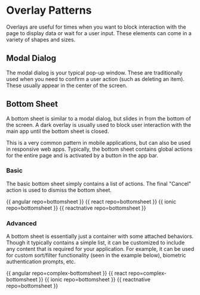 # Overlay Patterns

Overlays are useful for times when you want to block interaction with the page to display data or wait for a user input. These elements can come in a variety of shapes and sizes.

## Modal Dialog
The modal dialog is your typical pop-up window. These are traditionally used when you need to confirm a user action (such as deleting an item). These usually appear in the center of the screen.

## Bottom Sheet
A bottom sheet is similar to a modal dialog, but slides in from the bottom of the screen. A dark overlay is usually used to block user interaction with the main app until the bottom sheet is closed.
 
This is a very common pattern in mobile applications, but can also be used in responsive web apps. Typically, the bottom sheet contains global actions for the entire page and is activated by a button in the app bar.

### Basic
The basic bottom sheet simply contains a list of actions. The final "Cancel" action is used to dismiss the bottom sheet.

{{ angular repo=bottomsheet }}
{{ react repo=bottomsheet }}
{{ ionic repo=bottomsheet }}
{{ reactnative repo=bottomsheet }}

### Advanced
A bottom sheet is essentially just a container with some attached behaviors. Though it typically contains a simple list, it can be customized to include any content that is required for your application. For example, it can be used for custom sort/filter functionality (seen in the example below), biometric authentication prompts, etc.

{{ angular repo=complex-bottomsheet }}
{{ react repo=complex-bottomsheet }}
{{ ionic repo=bottomsheet }}
{{ reactnative repo=bottomsheet }}
